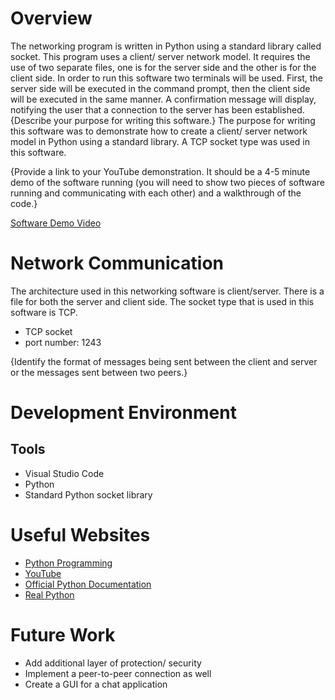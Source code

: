# Overview

The networking program is written in Python using a standard library called socket. This program uses a client/ server network model. It requires the use of two separate files,
one is for the server side and the other is for the client side. In order to run this software two terminals will be used. First, the server side will be executed 
in the command prompt, then the client side will be executed in the same manner. A confirmation message will display, notifying the user that a connection to the
server has been established. 
{Describe your purpose for writing this software.}
The purpose for writing this software was to demonstrate how to create a client/ server network model in Python using a standard library. A TCP socket type was used
in this software. 

{Provide a link to your YouTube demonstration.  It should be a 4-5 minute demo of the software running (you will need to show two pieces of software running and communicating with each other) and a walkthrough of the code.}

[Software Demo Video]()

# Network Communication

The architecture used in this networking software is client/server. There is a file for both the server and client side.
The socket type that is used in this software is TCP. 

- TCP socket
- port number: 1243

{Identify the format of messages being sent between the client and server or the messages sent between two peers.}

# Development Environment

Tools
-----
- Visual Studio Code
- Python
- Standard Python socket library


# Useful Websites

* [Python Programming](https://pythonprogramming.net/sockets-tutorial-python-3/)
* [YouTube](https://www.youtube.com/watch?v=3QiPPX-KeSc)
* [Official Python Documentation](https://docs.python.org/3/library/socket.html)
* [Real Python](https://realpython.com/python-sockets/)

# Future Work

* Add additional layer of protection/ security
* Implement a peer-to-peer connection as well
* Create a GUI for a chat application

